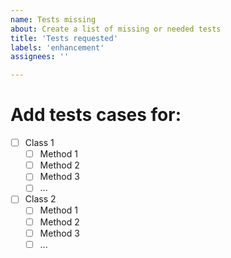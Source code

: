 ```yaml
---
name: Tests missing
about: Create a list of missing or needed tests
title: 'Tests requested'
labels: 'enhancement'
assignees: ''

---
```


# Add tests cases for:

- [ ] Class 1
  - [ ] Method 1
  - [ ] Method 2
  - [ ] Method 3
  - [ ] ...

- [ ] Class 2
  - [ ] Method 1
  - [ ] Method 2
  - [ ] Method 3
  - [ ] ...
